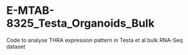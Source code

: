 # E-MTAB-8325_Testa_Organoids_Bulk
 Code to analyse THRA expression pattern in Testa et al bulk RNA-Seq dataset
